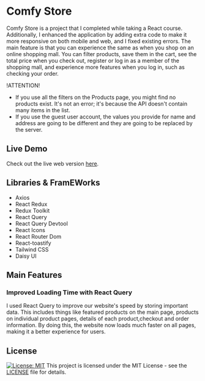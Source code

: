 # Comfy Store

Comfy Store is a project that I completed while taking a React course. Additionally, I enhanced the application by adding extra code to make it more responsive on both mobile and web, and I fixed existing errors. The main feature is that you can experience the same as when you shop on an online shopping mall. You can filter products, save them in the cart, see the total price when you check out, register or log in as a member of the shopping mall, and experience more features when you log in, such as checking your order.

!ATTENTION!

- If you use all the filters on the Products page, you might find no products exist. It's not an error; it's because the API doesn't contain many items in the list.
- If you use the guest user account, the values you provide for name and address are going to be different and they are going to be replaced by the server.

## Live Demo

Check out the live web version [here](http://www.example.com).

## Libraries & FramEWorks

- Axios
- React Redux
- Redux Toolkit
- React Query
- React Query Devtool
- React Icons
- React Router Dom
- React-toastify
- Tailwind CSS
- Daisy UI

## Main Features

### Improved Loading Time with React Query

I used React Query to improve our website's speed by storing important data. This includes things like featured products on the main page, products on individual product pages, details of each product,checkout and order information. By doing this, the website now loads much faster on all pages, making it a better experience for users.

## License

[![License: MIT](https://img.shields.io/badge/License-MIT-blue.svg)](https://opensource.org/licenses/MIT)
This project is licensed under the MIT License - see the [LICENSE](https://opensource.org/licenses/MIT) file for details.
